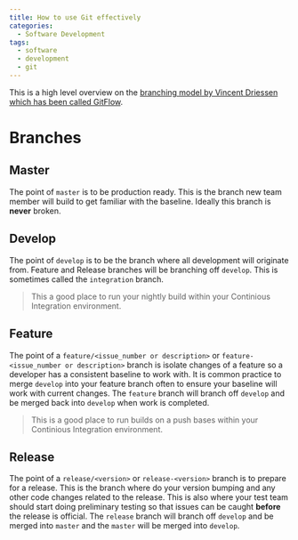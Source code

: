 ```yaml
---
title: How to use Git effectively
categories:
  - Software Development
tags:
  - software
  - development
  - git
---
```


This is a high level overview on the [branching model by Vincent Driessen which has been called GitFlow](https://nvie.com/posts/a-successful-git-branching-model/ 'A successful git branching model').

# Branches

## Master

The point of `master` is to be production ready. This is the branch new team member will build to get familiar with the baseline. Ideally this branch is **never** broken.

## Develop

The point of `develop` is to be the branch where all development will originate from. Feature and Release branches will be branching off `develop`. This is sometimes called the `integration` branch.

> This a good place to run your nightly build within your Continious Integration environment.

## Feature

The point of a `feature/<issue_number or description>` or `feature-<issue_number or description>` branch is isolate changes of a feature so a developer has a consistent baseline to work with. It is common practice to merge `develop` into your feature branch often to ensure your baseline will work with current changes. The `feature` branch will branch off `develop` and be merged back into `develop` when work is completed.

> This is a good place to run builds on a push bases within your Continious Integration environment.

## Release

The point of a `release/<version>` or `release-<version>` branch is to prepare for a release. This is the branch where do your version bumping and any other code changes related to the release. This is also where your test team should start doing preliminary testing so that issues can be caught **before** the release is official. The `release` branch will branch off `develop` and be merged into `master` and the `master` will be merged into `develop`.
